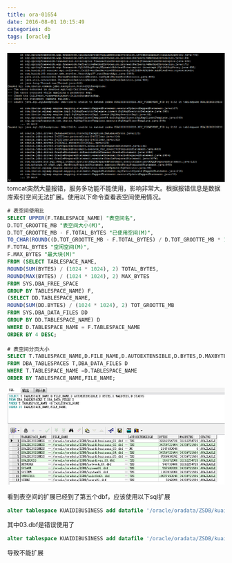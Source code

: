 ```yaml
---
title: ora-01654
date: 2016-08-01 10:15:49
categories: db
tags: [oracle]
---
```

![ora-01654](/img/ora-01654.png)
tomcat突然大量报错，服务多功能不能使用，影响非常大。根据报错信息是数据库索引空间无法扩展。使用以下命令查看表空间使用情况。
<!--more-->


``` sql
# 表空间使用比
SELECT UPPER(F.TABLESPACE_NAME) "表空间名",
D.TOT_GROOTTE_MB "表空间大小(M)",
D.TOT_GROOTTE_MB - F.TOTAL_BYTES "已使用空间(M)",
TO_CHAR(ROUND((D.TOT_GROOTTE_MB - F.TOTAL_BYTES) / D.TOT_GROOTTE_MB * 100,2),'990.99') "使用比",
F.TOTAL_BYTES "空闲空间(M)",
F.MAX_BYTES "最大块(M)"
FROM (SELECT TABLESPACE_NAME,
ROUND(SUM(BYTES) / (1024 * 1024), 2) TOTAL_BYTES,
ROUND(MAX(BYTES) / (1024 * 1024), 2) MAX_BYTES
FROM SYS.DBA_FREE_SPACE
GROUP BY TABLESPACE_NAME) F,
(SELECT DD.TABLESPACE_NAME,
ROUND(SUM(DD.BYTES) / (1024 * 1024), 2) TOT_GROOTTE_MB
FROM SYS.DBA_DATA_FILES DD
GROUP BY DD.TABLESPACE_NAME) D
WHERE D.TABLESPACE_NAME = F.TABLESPACE_NAME
ORDER BY 4 DESC;

# 表空间分页大小
SELECT T.TABLESPACE_NAME,D.FILE_NAME,D.AUTOEXTENSIBLE,D.BYTES,D.MAXBYTES,D.STATUS
FROM DBA_TABLESPACES T,DBA_DATA_FILES D
WHERE T.TABLESPACE_NAME =D.TABLESPACE_NAME
ORDER BY TABLESPACE_NAME,FILE_NAME;
```

![ora-01654](/img/oracle-space.png)

看到表空间的扩展已经到了第五个dbf，应该使用以下sql扩展

``` sql
alter tablespace KUAIDIBUSINESS add datafile '/oracle/oradata/ZSDB/kuaidibusiness_06.dbf' size 1G autoextend on next 1G;
```
其中03.dbf是错误使用了

``` sql
alter tablespace KUAIDIBUSINESS add datafile '/oracle/oradata/ZSDB/kuaidibusiness_03.dbf' size 2G;
```
导致不能扩展